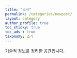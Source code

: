 ```yaml
---
title: "소식"
permalink: /categories/newpost/
layout: category
author_profile: true
toc_sticky: true
toc_ads : true
taxonomy: 소식
---
```


기술적 정보를 정리한 공간입니다.